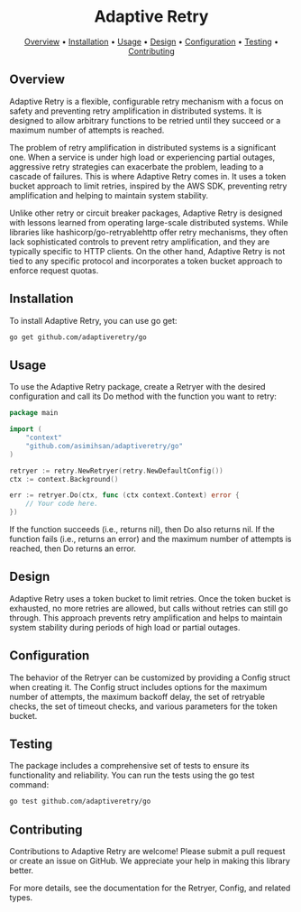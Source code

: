 <h1 align="center">
  Adaptive Retry
</h1>

<p align="center">
  <a href="#overview">Overview</a> •
  <a href="#installation">Installation</a> •
  <a href="#usage">Usage</a> •
  <a href="#design">Design</a> •
  <a href="#configuration">Configuration</a> •
  <a href="#testing">Testing</a> •
  <a href="#contributing">Contributing</a>
</p>

## Overview

Adaptive Retry is a flexible, configurable retry mechanism with a focus on safety and preventing retry amplification in
distributed systems. It is designed to allow arbitrary functions to be retried until they succeed or a maximum number of
attempts is reached.

The problem of retry amplification in distributed systems is a significant one. When a service is under high load or
experiencing partial outages, aggressive retry strategies can exacerbate the problem, leading to a cascade of failures.
This is where Adaptive Retry comes in. It uses a token bucket approach to limit retries, inspired by the AWS SDK,
preventing retry amplification and helping to maintain system stability.

Unlike other retry or circuit breaker packages, Adaptive Retry is designed with lessons learned from operating
large-scale distributed systems. While libraries like hashicorp/go-retryablehttp offer retry mechanisms, they often lack
sophisticated controls to prevent retry amplification, and they are typically specific to HTTP clients. On the other
hand, Adaptive Retry is not tied to any specific protocol and incorporates a token bucket approach to enforce request
quotas.

## Installation

To install Adaptive Retry, you can use go get:

```bash
go get github.com/adaptiveretry/go
```

## Usage

To use the Adaptive Retry package, create a Retryer with the desired configuration and call its Do method with the
function you want to retry:

```go
package main

import (
	"context"
	"github.com/asimihsan/adaptiveretry/go"
)

retryer := retry.NewRetryer(retry.NewDefaultConfig())
ctx := context.Background()

err := retryer.Do(ctx, func (ctx context.Context) error {
    // Your code here.
})
```

If the function succeeds (i.e., returns nil), then Do also returns nil. If the function fails (i.e., returns an error)
and the maximum number of attempts is reached, then Do returns an error.

## Design

Adaptive Retry uses a token bucket to limit retries. Once the token bucket is exhausted, no more retries are allowed,
but calls without retries can still go through. This approach prevents retry amplification and helps to maintain system
stability during periods of high load or partial outages.

## Configuration

The behavior of the Retryer can be customized by providing a Config struct when creating it. The Config struct includes
options for the maximum number of attempts, the maximum backoff delay, the set of retryable checks, the set of timeout
checks, and various parameters for the token bucket.

## Testing

The package includes a comprehensive set of tests to ensure its functionality and reliability. You can run the tests
using the go test command:

```bash
go test github.com/adaptiveretry/go
```

## Contributing

Contributions to Adaptive Retry are welcome! Please submit a pull request or create an issue on GitHub. We appreciate
your help in making this library better.

For more details, see the documentation for the Retryer, Config, and related types.
